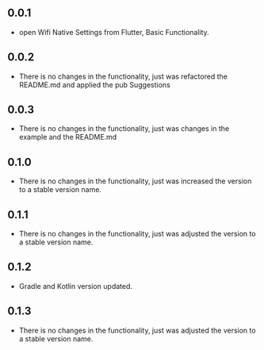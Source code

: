 ## 0.0.1

* open Wifi Native Settings from Flutter, Basic Functionality.

## 0.0.2

* There is no changes in the functionality, just was refactored the README.md and applied the pub Suggestions
  

## 0.0.3

* There is no changes in the functionality, just was changes in the example and the README.md

## 0.1.0

* There is no changes in the functionality, just was increased the version to a stable version name.

## 0.1.1    

* There is no changes in the functionality, just was adjusted the version to a stable version name.

## 0.1.2

* Gradle and Kotlin version updated.

## 0.1.3

* There is no changes in the functionality, just was adjusted the version to a stable version name.